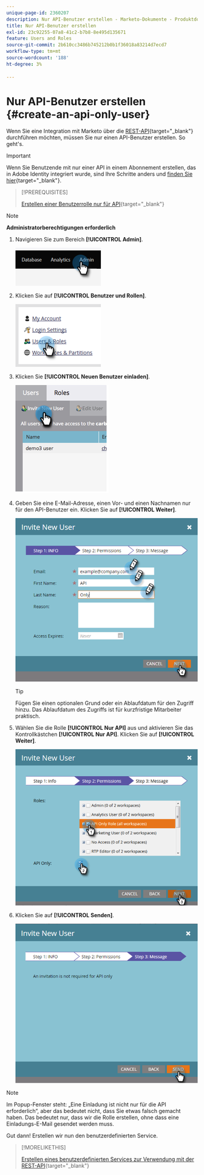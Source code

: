 ```yaml
---
unique-page-id: 2360207
description: Nur API-Benutzer erstellen - Marketo-Dokumente - Produktdokumentation
title: Nur API-Benutzer erstellen
exl-id: 23c92255-07a8-41c2-b7b8-8e495d135671
feature: Users and Roles
source-git-commit: 2b610cc3486b745212b0b1f36018a83214d7ecd7
workflow-type: tm+mt
source-wordcount: '188'
ht-degree: 3%

---
```


# Nur API-Benutzer erstellen {#create-an-api-only-user}

Wenn Sie eine Integration mit Marketo über die [REST-API](https://experienceleague.adobe.com/en/docs/marketo-developer/marketo/rest/rest-api){target="_blank"} durchführen möchten, müssen Sie nur einen API-Benutzer erstellen. So geht&#39;s.

>[!IMPORTANT]
>
>Wenn Sie Benutzende mit nur einer API in einem Abonnement erstellen, das in Adobe Identity integriert wurde, sind Ihre Schritte anders und [finden Sie hier](/help/marketo/product-docs/administration/marketo-with-adobe-identity/add-api-only-user-for-adobe-ims-enabled-subscriptions.md){target="_blank"}.

>[!PREREQUISITES]
>
>[Erstellen einer Benutzerrolle nur für API](/help/marketo/product-docs/administration/users-and-roles/create-an-api-only-user-role.md){target="_blank"}

>[!NOTE]
>
>**Administratorberechtigungen erforderlich**

1. Navigieren Sie zum Bereich **[!UICONTROL Admin]**.

   ![](assets/create-an-api-only-user-1.png)

1. Klicken Sie auf **[!UICONTROL Benutzer und Rollen]**.

   ![](assets/create-an-api-only-user-2.png)

1. Klicken Sie **[!UICONTROL Neuen Benutzer einladen]**.

   ![](assets/create-an-api-only-user-3.png)

1. Geben Sie eine E-Mail-Adresse, einen Vor- und einen Nachnamen nur für den API-Benutzer ein. Klicken Sie auf **[!UICONTROL Weiter]**.

   ![](assets/create-an-api-only-user-4.png)

   >[!TIP]
   >
   >Fügen Sie einen optionalen Grund oder ein Ablaufdatum für den Zugriff hinzu. Das Ablaufdatum des Zugriffs ist für kurzfristige Mitarbeiter praktisch.

1. Wählen Sie die Rolle **[!UICONTROL Nur API]** aus und aktivieren Sie das Kontrollkästchen **[!UICONTROL Nur API]**. Klicken Sie auf **[!UICONTROL Weiter]**.

   ![](assets/create-an-api-only-user-5.png)

1. Klicken Sie auf **[!UICONTROL Senden]**.

   ![](assets/create-an-api-only-user-6.png)

>[!NOTE]
>
>Im Popup-Fenster steht: „Eine Einladung ist nicht nur für die API erforderlich“, aber das bedeutet nicht, dass Sie etwas falsch gemacht haben. Das bedeutet nur, dass wir die Rolle erstellen, ohne dass eine Einladungs-E-Mail gesendet werden muss.

Gut dann! Erstellen wir nun den benutzerdefinierten Service.

>[!MORELIKETHIS]
>
>[Erstellen eines benutzerdefinierten Services zur Verwendung mit der REST-API](/help/marketo/product-docs/administration/additional-integrations/create-a-custom-service-for-use-with-rest-api.md){target="_blank"}
